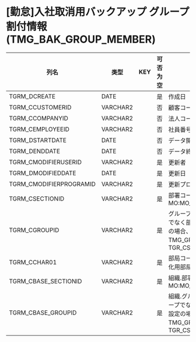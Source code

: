 # [勤怠]入社取消用バックアップ  グループ割付情報(TMG_BAK_GROUP_MEMBER)
| 列名   | 类型   | KEY  | 可否为空 | 注释   |
| ---- | ---- | ---- | ---- | ---- |
|TGRM_DCREATE|DATE||是|作成日|
|TGRM_CCUSTOMERID|VARCHAR2||否|顧客コード                        固定：01|
|TGRM_CCOMPANYID|VARCHAR2||否|法人コード|
|TGRM_CEMPLOYEEID|VARCHAR2||否|社員番号|
|TGRM_DSTARTDATE|DATE||否|データ開始日|
|TGRM_DENDDATE|DATE||否|データ終了日|
|TGRM_CMODIFIERUSERID|VARCHAR2||是|更新者|
|TGRM_DMODIFIEDDATE|DATE||是|更新日|
|TGRM_CMODIFIERPROGRAMID|VARCHAR2||是|更新プログラムID|
|TGRM_CSECTIONID|VARCHAR2||是|部署コード  MO:MO_CSECTIONID_CK|
|TGRM_CGROUPID|VARCHAR2||是|グループコード  グループでなく部署に対する設定の場合、null  TMG_GROUP：TGR_CSECTIONID|
|TGRM_CCHAR01|VARCHAR2||是|部局コード(連携時の初期化用部局コード)|
|TGRM_CBASE_SECTIONID|VARCHAR2||是|組織.部署コード  MO:MO_CSECTIONID_CK|
|TGRM_CBASE_GROUPID|VARCHAR2||是|組織.グループコード  グループでなく部署に対する設定の場合、null  TMG_GROUP：TGR_CSECTIONID|
